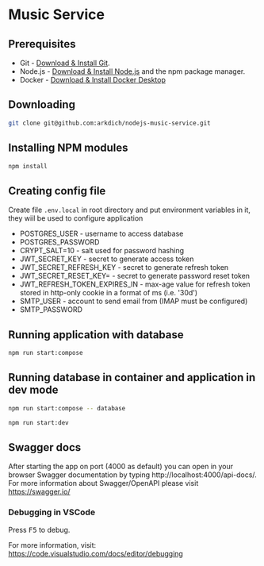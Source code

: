 # Music Service

## Prerequisites

- Git - [Download & Install Git](https://git-scm.com/downloads).
- Node.js - [Download & Install Node.js](https://nodejs.org/en/download/package-manager) and the npm package manager.
- Docker - [Download & Install Docker Desktop](https://www.docker.com/products/docker-desktop/)

## Downloading

```sh
git clone git@github.com:arkdich/nodejs-music-service.git
```

## Installing NPM modules

```sh
npm install
```

## Creating config file

Create file `.env.local` in root directory and put environment variables in it, they wiil be used to configure application

- POSTGRES_USER - username to access database
- POSTGRES_PASSWORD
- CRYPT_SALT=10 - salt used for password hashing
- JWT_SECRET_KEY - secret to generate access token
- JWT_SECRET_REFRESH_KEY - secret to generate refresh token
- JWT_SECRET_RESET_KEY= - secret to generate password reset token
- JWT_REFRESH_TOKEN_EXPIRES_IN - max-age value for refresh token stored in http-only cookie in a format of ms (i.e. '30d')
- SMTP_USER - account to send email from (IMAP must be configured)
- SMTP_PASSWORD

## Running application with database

```sh
npm run start:compose
```

## Running database in container and application in dev mode

```sh
npm run start:compose -- database
```

```sh
npm run start:dev
```

## Swagger docs

After starting the app on port (4000 as default) you can open in your browser Swagger documentation by typing http://localhost:4000/api-docs/. For more information about Swagger/OpenAPI please visit https://swagger.io/

### Debugging in VSCode

Press <kbd>F5</kbd> to debug.

For more information, visit: https://code.visualstudio.com/docs/editor/debugging
